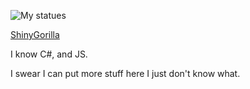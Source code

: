 ![My statues](https://github-readme-stats.vercel.app/api?username=Shiny003&show_icons=true)
<div>
  <a href="https://shiny003.github.io"><p>ShinyGorilla</p></a>
  <p>I know C#, and JS.</p>
  <p>I swear I can put more stuff here I just don't know what.</p>
</div>
